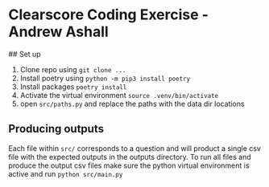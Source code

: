 # Clearscore Coding Exercise - Andrew Ashall

## Set up

1. Clone repo using `git clone ...`
2. Install poetry using `python -m pip3 install poetry`
3. Install packages `poetry install`
4. Activate the virtual environment `source .venv/bin/activate`
5. open `src/paths.py` and replace the paths with the data dir locations

## Producing outputs

Each file within `src/` corresponds to a question and will product a single csv file with the expected outputs in the outputs directory. To run all files and produce the output csv files make sure the python virtual environment is active and run `python src/main.py`